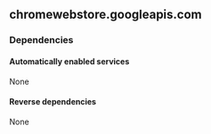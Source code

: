 ## chromewebstore.googleapis.com

### Dependencies

#### Automatically enabled services

None

#### Reverse dependencies

None
